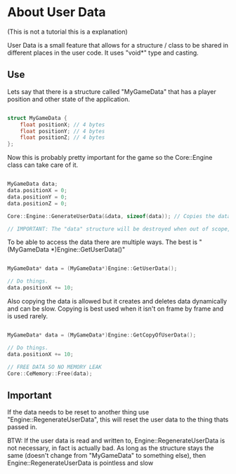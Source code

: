 # About User Data

(This is not a tutorial this is a explanation)

User Data is a small feature that allows for a structure / class to be shared in different places in the user code. It uses "void\*" type and casting.

## Use

Lets say that there is a structure called "MyGameData" that has a player position and other state of the application.

```cpp

struct MyGameData {
    float positionX; // 4 bytes
    float positionY; // 4 bytes
    float positionZ; // 4 bytes
};

```

Now this is probably pretty important for the game so the Core::Engine class can take care of it.

```cpp

MyGameData data;
data.positionX = 0;
data.positionY = 0;
data.positionZ = 0;

Core::Engine::GenerateUserData(&data, sizeof(data)); // Copies the data so

// IMPORTANT: The "data" structure will be destroyed when out of scope, so the engine copies the data.
```

To be able to access the data there are multiple ways. The best is "(MyGameData \*)Engine::GetUserData()"

```cpp

MyGameData* data = (MyGameData*)Engine::GetUserData();

// Do things.
data.positionX += 10;

```

Also copying the data is allowed but it creates and deletes data dynamically and can be slow.
Copying is best used when it isn't on frame by frame and is used rarely.

```cpp

MyGameData* data = (MyGameData*)Engine::GetCopyOfUserData();

// Do things.
data.positionX += 10;

// FREE DATA SO NO MEMORY LEAK
Core::CeMemory::Free(data);

```

## Important

If the data needs to be reset to another thing use "Engine::RegenerateUserData", this will reset the user data to the thing thats passed in.

BTW: If the user data is read and written to, Engine::RegenerateUserData is not necessary, in fact is actually bad. As long as the structure stays the same (doesn't change from "MyGameData" to something else), then Engine::RegenerateUserData is pointless and slow
